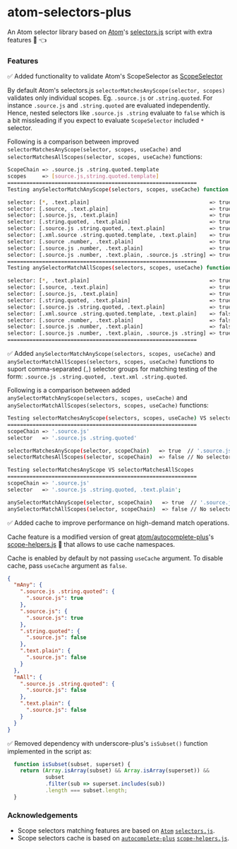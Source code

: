 # atom-selectors-plus
An Atom selector library based on [Atom](https://github.com/atom/atom)'s [selectors.js](https://github.com/atom/atom/blob/master/src/selectors.js) script with extra features :muscle: :point_left:

### Features 
:white_check_mark: Added functionality to validate Atom's ScopeSelector as [ScopeSelector](https://flight-manual.atom.io/behind-atom/sections/scoped-settings-scopes-and-scope-descriptors/#scope-selectors)  
  
  By default Atom's selectors.js `selectorMatchesAnyScope(selector, scopes)` validates only individual scopes. Eg. `.source.js` or `.string.quoted`. For instance `.source.js` and `.string.quoted` are evaluated independently. Hence, nested selectors like `.source.js .string` evaluate to `false` which is a bit missleading if you expect to evaluate `ScopeSelector` included `*` selector.

  Following is a comparison between improved `selectorMatchesAnyScope(selector, scopes, useCache)` and `selectorMatchesAllScopes(selector, scopes, useCache)` functions: 
  ```bash
  ScopeChain => .source.js .string.quoted.template
  scopes     => [source.js,string.quoted.template]
  ============================================================
  Testing anySelectorMatchAnyScope(selectors, scopes, useCache) function 

  selector: [*, .text.plain]                                      => true
  selector: [.source, .text.plain]                                => true
  selector: [.source.js, .text.plain]                             => true
  selector: [.string.quoted, .text.plain]                         => true
  selector: [.source.js .string.quoted, .text.plain]              => true
  selector: [.xml.source .string.quoted.template, .text.plain]    => true
  selector: [.source .number, .text.plain]                        => true
  selector: [.source.js .number, .text.plain]                     => true
  selector: [.source.js .number, .text.plain, .source.js .string] => true
  ============================================================
  Testing anySelectorMatchAllScopes(selectors, scopes, useCache) function 

  selector: [*, .text.plain]                                      => true
  selector: [.source, .text.plain]                                => true
  selector: [.source.js, .text.plain]                             => true
  selector: [.string.quoted, .text.plain]                         => true
  selector: [.source.js .string.quoted, .text.plain]              => true
  selector: [.xml.source .string.quoted.template, .text.plain]    => false # False as it's not a valid class selector for ScopeChain
  selector: [.source .number, .text.plain]                        => false # False as it's not a valid class selector for ScopeChain
  selector: [.source.js .number, .text.plain]                     => false # False as it's not a valid class selector for ScopeChain
  selector: [.source.js .number, .text.plain, .source.js .string] => true
  ============================================================  
  ```

:white_check_mark: Added `anySelectorMatchAnyScope(selectors, scopes, useCache)` and `anySelectorMatchAllScopes(selectors, scopes, useCache)` functions to suport comma-separated (`,`) selector groups for matching testing of the form: `.source.js .string.quoted, .text.xml .string.quoted`.  
  
  Following is a comparison between added `anySelectorMatchAnyScope(selectors, scopes, useCache)` and `anySelectorMatchAllScopes(selectors, scopes, useCache)` functions: 
  
  ```bash
  Testing selectorMatchesAnyScope(selectors, scopes, useCache) VS selectorMatchesAllScopes(selectors, scopes, useCache)
  ============================================================
  scopeChain => '.source.js'
  selector   => '.source.js .string.quoted'

  selectorMatchesAnyScope(selector, scopeChain)   => true  // '.source.js' token matches scope chain
  selectorMatchesAllScopes(selector, scopeChain)  => false // No selector matches any scope. '.source.js .string.quoted selector' is more

  Testing selectorMatchesAnyScope VS selectorMatchesAllScopes
  ============================================================
  scopeChain => '.source.js'
  selector   => '.source.js .string.quoted, .text.plain';

  anySelectorMatchAnyScope(selector, scopeChain)   => true  // '.source.js' token matches scope chain 
  anySelectorMatchAllScopes(selector, scopeChain)  => false // No selector matches any scope. '.source.js .string.quoted selector' is more specifyc)
  ```
:white_check_mark: Added cache to improve performance on high-demand match operations.  
  
  Cache feature is a modified version of great [atom/autocomplete-plus](https://github.com/atom/autocomplete-plus)'s [scope-helpers.js](https://github.com/atom/autocomplete-plus/blob/master/lib/scope-helpers.js) :100: that allows to use cache namespaces.
  
  Cache is enabled by default by not passing `useCache` argument. To disable cache, pass `useCache` argument as `false`.  
  ```json
  {
    "mAny": {
      ".source.js .string.quoted": {
        ".source.js": true
      },
      ".source.js": {
        ".source.js": true
      },
      ".string.quoted": {
        ".source.js": false
      },
      ".text.plain": {
        ".source.js": false
      }
    },
    "mAll": {
      ".source.js .string.quoted": {
        ".source.js": false
      },
      ".text.plain": {
        ".source.js": false
      }
    }
  }
  ```
:white_check_mark: Removed dependency with underscore-plus's `isSubset()` function implemented in the script as:  
```javascript
  function isSubset(subset, superset) {
    return (Array.isArray(subset) && Array.isArray(superset)) &&
            subset
            .filter(sub => superset.includes(sub))
            .length === subset.length;
  }
```

### Acknowledgements
- Scope selectors matching features are based on [`Atom`](https://github.com/atom) [`selectors.js`](https://github.com/atom/atom/blob/master/src/selectors.js).
- Scope selectors cache is based on [`autocomplete-plus`](https://github.com/atom/autocomplete-plus) [`scope-helpers.js`](https://github.com/atom/autocomplete-plus/blob/master/lib/scope-helpers.js).  
